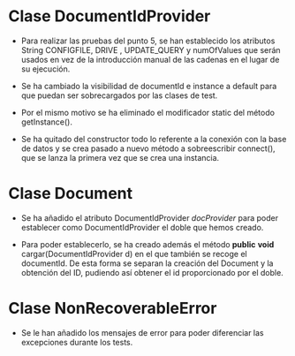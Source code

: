 
 # Clase DocumentIdProvider

 - Para realizar las pruebas del punto 5, se han establecido los
   atributos String CONFIGFILE, DRIVE , UPDATE_QUERY y numOfValues que
   serán usados en vez de la introducción manual de las cadenas en el
   lugar de su ejecución.
   
  - Se ha cambiado la visibilidad de  documentId e instance a default
   para que puedan ser sobrecargados por las clases de test.
   
  - Por el mismo motivo se ha eliminado el modificador static del método
   getInstance().
   
  - Se ha quitado del constructor todo lo referente a la conexión con la
   base de datos y se crea pasado a nuevo método a sobreescribir
   connect(), que se lanza la primera vez que se crea una instancia.

# Clase Document

- Se ha añadido el atributo DocumentIdProvider _docProvider_  para poder establecer como DocumentIdProvider el doble que hemos creado.

- Para poder establecerlo, se ha creado además el método **public**  **void** cargar(DocumentIdProvider d) en el que también se recoge el documentId. De esta forma se separan la creación del Document y la obtención del ID, pudiendo así obtener el id proporcionado por el doble.

# Clase NonRecoverableError

- Se le han añadido los mensajes de error para poder diferenciar las excepciones durante los tests.
